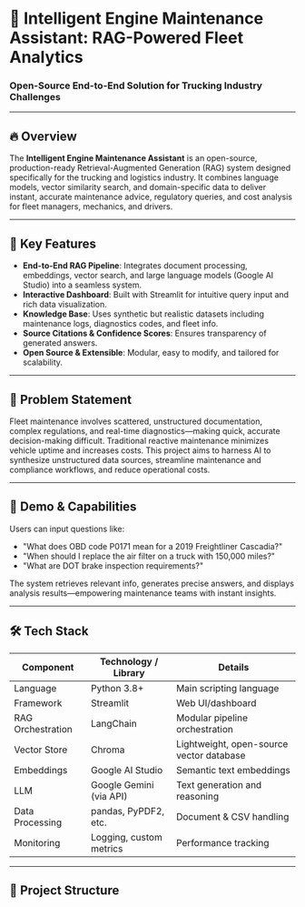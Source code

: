 # 🚚 Intelligent Engine Maintenance Assistant: RAG-Powered Fleet Analytics

### **Open-Source End-to-End Solution for Trucking Industry Challenges**

---

## 🔥 Overview

The **Intelligent Engine Maintenance Assistant** is an open-source, production-ready Retrieval-Augmented Generation (RAG) system designed specifically for the trucking and logistics industry. It combines language models, vector similarity search, and domain-specific data to deliver instant, accurate maintenance advice, regulatory queries, and cost analysis for fleet managers, mechanics, and drivers.

---

## 🎯 Key Features

- **End-to-End RAG Pipeline**: Integrates document processing, embeddings, vector search, and large language models (Google AI Studio) into a seamless system.
- **Interactive Dashboard**: Built with Streamlit for intuitive query input and rich data visualization.
- **Knowledge Base**: Uses synthetic but realistic datasets including maintenance logs, diagnostics codes, and fleet info.
- **Source Citations & Confidence Scores**: Ensures transparency of generated answers.
- **Open Source & Extensible**: Modular, easy to modify, and tailored for scalability.

---

## 📝 Problem Statement

Fleet maintenance involves scattered, unstructured documentation, complex regulations, and real-time diagnostics—making quick, accurate decision-making difficult. Traditional reactive maintenance minimizes vehicle uptime and increases costs. This project aims to harness AI to synthesize unstructured data sources, streamline maintenance and compliance workflows, and reduce operational costs.

---

## 🚀 Demo & Capabilities

Users can input questions like:
- "What does OBD code P0171 mean for a 2019 Freightliner Cascadia?"
- "When should I replace the air filter on a truck with 150,000 miles?"
- "What are DOT brake inspection requirements?"

The system retrieves relevant info, generates precise answers, and displays analysis results—empowering maintenance teams with instant insights.

---

## 🛠️ Tech Stack

| Component | Technology / Library | Details |
| --------- | --------------------- | ------- |
| Language | Python 3.8+ | Main scripting language |
| Framework | Streamlit | Web UI/dashboard |
| RAG Orchestration | LangChain | Modular pipeline orchestration |
| Vector Store | Chroma | Lightweight, open-source vector database |
| Embeddings | Google AI Studio | Semantic text embeddings |
| LLM | Google Gemini (via API) | Text generation and reasoning |
| Data Processing | pandas, PyPDF2, etc. | Document & CSV handling |
| Monitoring | Logging, custom metrics | Performance tracking |

---

## 📂 Project Structure

